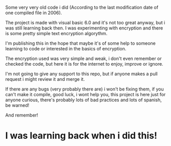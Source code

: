 Some very very old code i did (According to the last modification date of one compiled file in 2006).

The project is made with visual basic 6.0 and it's not too great anyway, but i was still learning back then.
I was experimenting with encryption and there is some pretty simple text encryption algorythm.

I'm publishing this in the hope that maybe it's of some help to someone learning to code or interested in the basics of encryption.

The encryption used was very simple and weak, i don't even remember or checked the code, but here it is for the internet to enjoy, improve or ignore.

I'm not going to give any support to this repo, but if anyone makes a pull request i might review it and merge it.

If there are any bugs (very probably there are) i won't be fixing them, if you can't make it compile, good luck, i wont help you, this project is here just for anyone curious, there's probably lots of bad practices and lots of spanish, be warned!

And remember!
# I was learning back when i did this!
